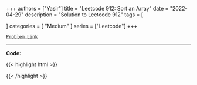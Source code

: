 
+++
authors = ["Yasir"]
title = "Leetcode 912: Sort an Array"
date = "2022-04-29"
description = "Solution to Leetcode 912"
tags = [
    
]
categories = [
    "Medium"
]
series = ["Leetcode"]
+++



[`Problem Link`](https://leetcode.com/problems/sort-an-array/description/)

---

**Code:**

{{< highlight html >}}

{{< /highlight >}}

